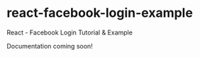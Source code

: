 # react-facebook-login-example

React - Facebook Login Tutorial & Example

Documentation coming soon!